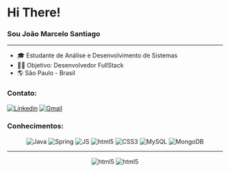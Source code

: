 # Hi There!
### Sou João Marcelo Santiago
<hr>

 - 🎓 Estudante de Análise e Desenvolvimento de Sistemas
 - 👨‍💻 Objetivo: Desenvolvedor FullStack
 - 🌎 São Paulo - Brasil

<h3>Contato:</h3>

[![Linkedin](https://img.shields.io/badge/LinkedIn-0077B5?style=for-the-badge&logo=linkedin&logoColor=white)](https://www.linkedin.com/in/joao-marcelo-santiago-batista-silva-510434218)
[![Gmail](https://img.shields.io/badge/Gmail-D14836?style=for-the-badge&logo=gmail&logoColor=white)](mailto:joaosantiago558@gmail.com)

<h3>Conhecimentos:</h3>
<div style="display: inline_block" align="center">
  <img align="center" alt="Java" src="https://img.shields.io/badge/Java-ED8B00?style=for-the-badge&logo=openjdk&logoColor=white">
  <img align="center" alt="Spring" src="https://img.shields.io/badge/Spring-6DB33F?style=for-the-badge&logo=spring&logoColor=white">
  <img align="center" alt="JS" src="https://img.shields.io/badge/JavaScript-F7DF1E?style=for-the-badge&logo=javascript&logoColor=black">
  <img align="center" alt="html5" src="https://img.shields.io/badge/HTML5-E34F26?style=for-the-badge&logo=html5&logoColor=white">
  <img align="center" alt="CSS3" src="https://img.shields.io/badge/CSS3-1572B6?style=for-the-badge&logo=css3&logoColor=white">
  <img align="center" alt="MySQL" src="https://img.shields.io/badge/MySQL-00000F?style=for-the-badge&logo=mysql&logoColor=white">
  <img align="center" alt="MongoDB" src="https://img.shields.io/badge/MongoDB-4EA94B?style=for-the-badge&logo=mongodb&logoColor=white">
</div>
<hr>
<div style="display: inline_block" align="center">
  <img align="center" alt="html5" src="https://github-readme-stats.vercel.app/api?username=jmbrex&show_icons=true&theme=radical">
  <img align="center" alt="html5" src="https://github-readme-stats.vercel.app/api/top-langs/?username=jmbrex&layout=compact&langs_count=8&theme=dracula">
</div>


